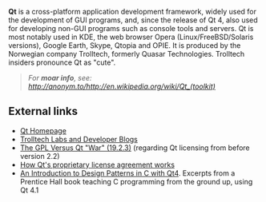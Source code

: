 **Qt** is a cross-platform application development framework, widely used for the development of GUI programs, and, since the release of Qt 4, also used for developing non-GUI programs such as console tools and servers. Qt is most notably used in KDE, the web browser Opera (Linux/FreeBSD/Solaris versions), Google Earth, Skype, Qtopia and OPIE. It is produced by the Norwegian company Trolltech, formerly Quasar Technologies. Trolltech insiders pronounce Qt as "cute".
>  _For _**_moar info_**_, see: [<http://anonym.to/http://en.wikipedia.org/wiki/Qt_(toolkit)>](http://anonym.to/http://en.wikipedia.org/wiki/Qt_(toolkit))_

## External links  ##


* [Qt Homepage](http://anonym.to/http://www.trolltech.com/products/qt/)
* [Trolltech Labs and Developer Blogs](http://anonym.to/http://labs.trolltech.com)
* [The GPL Versus Qt "War" (19.2.3)](http://anonym.to/http://developer.kde.org/documentation/books/kde-2.0-development/ch19lev1sec2.html) (regarding Qt licensing from before version 2.2)
* [How Qt's proprietary license agreement works](http://anonym.to/http://weblogs.mozillazine.org/gerv/archives/007490.html)
* [An Introduction to Design Patterns in C with Qt4](http://anonym.to/http://cartan.cas.suffolk.edu/moin/OopDocbook?page=index.html). Excerpts from a Prentice Hall book teaching C programming from the ground up, using Qt 4.1


